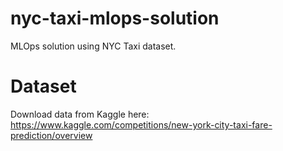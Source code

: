 # nyc-taxi-mlops-solution
MLOps solution using NYC Taxi dataset.

# Dataset
Download data from Kaggle here: https://www.kaggle.com/competitions/new-york-city-taxi-fare-prediction/overview



